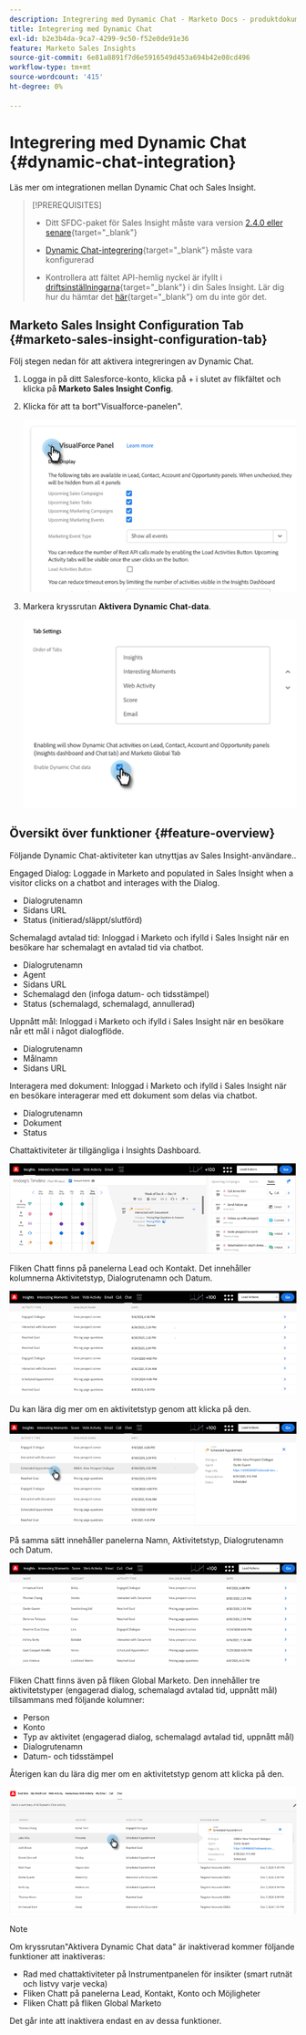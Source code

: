 ```yaml
---
description: Integrering med Dynamic Chat - Marketo Docs - produktdokumentation
title: Integrering med Dynamic Chat
exl-id: b2e3b4da-9ca7-4299-9c50-f52e0de91e36
feature: Marketo Sales Insights
source-git-commit: 6e81a8891f7d6e5916549d453a694b42e08cd496
workflow-type: tm+mt
source-wordcount: '415'
ht-degree: 0%

---
```


# Integrering med Dynamic Chat {#dynamic-chat-integration}

Läs mer om integrationen mellan Dynamic Chat och Sales Insight.

>[!PREREQUISITES]
>
>* Ditt SFDC-paket för Sales Insight måste vara version [2.4.0 eller senare](/help/marketo/product-docs/marketo-sales-insight/msi-for-salesforce/upgrading/upgrading-your-msi-package.md){target="_blank"}
>
>* [Dynamic Chat-integrering](/help/marketo/product-docs/demand-generation/dynamic-chat/dynamic-chat-overview.md){target="_blank"} måste vara konfigurerad
>
>* Kontrollera att fältet API-hemlig nyckel är ifyllt i [driftsinställningarna](/help/marketo/product-docs/marketo-sales-insight/msi-for-salesforce/configuration/marketo-sales-insight-configuration-tab-in-salesforce.md#operational-settings){target="_blank"} i din Sales Insight. Lär dig hur du hämtar det [här](/help/marketo/product-docs/marketo-sales-insight/msi-for-salesforce/configuration/configure-marketo-sales-insight-in-salesforce-enterprise-unlimited.md#configure-sales-insight-in-marketo){target="_blank"} om du inte gör det.

## Marketo Sales Insight Configuration Tab {#marketo-sales-insight-configuration-tab}

Följ stegen nedan för att aktivera integreringen av Dynamic Chat.

1. Logga in på ditt Salesforce-konto, klicka på + i slutet av flikfältet och klicka på **Marketo Sales Insight Config**.

1. Klicka för att ta bort&quot;Visualforce-panelen&quot;.

   ![](assets/dynamic-chat-integration-1.png)

1. Markera kryssrutan **Aktivera Dynamic Chat-data**.

   ![](assets/dynamic-chat-integration-2.png)

## Översikt över funktioner {#feature-overview}

Följande Dynamic Chat-aktiviteter kan utnyttjas av Sales Insight-användare..

Engaged Dialog: Loggade in Marketo and populated in Sales Insight when a visitor clicks on a chatbot and interages with the Dialog.

* Dialogrutenamn
* Sidans URL
* Status (initierad/släppt/slutförd)

Schemalagd avtalad tid: Inloggad i Marketo och ifylld i Sales Insight när en besökare har schemalagt en avtalad tid via chatbot.

* Dialogrutenamn
* Agent
* Sidans URL
* Schemalagd den (infoga datum- och tidsstämpel)
* Status (schemalagd, schemalagd, annullerad)

Uppnått mål: Inloggad i Marketo och ifylld i Sales Insight när en besökare når ett mål i något dialogflöde.

* Dialogrutenamn
* Målnamn
* Sidans URL

Interagera med dokument: Inloggad i Marketo och ifylld i Sales Insight när en besökare interagerar med ett dokument som delas via chatbot.

* Dialogrutenamn
* Dokument
* Status

Chattaktiviteter är tillgängliga i Insights Dashboard.

![](assets/dynamic-chat-integration-3.png)

Fliken Chatt finns på panelerna Lead och Kontakt. Det innehåller kolumnerna Aktivitetstyp, Dialogrutenamn och Datum.

![](assets/dynamic-chat-integration-4.png)

Du kan lära dig mer om en aktivitetstyp genom att klicka på den.

![](assets/dynamic-chat-integration-5.png)

På samma sätt innehåller panelerna Namn, Aktivitetstyp, Dialogrutenamn och Datum.

![](assets/dynamic-chat-integration-6.png)

Fliken Chatt finns även på fliken Global Marketo. Den innehåller tre aktivitetstyper (engagerad dialog, schemalagd avtalad tid, uppnått mål) tillsammans med följande kolumner:

* Person
* Konto
* Typ av aktivitet (engagerad dialog, schemalagd avtalad tid, uppnått mål)
* Dialogrutenamn
* Datum- och tidsstämpel

Återigen kan du lära dig mer om en aktivitetstyp genom att klicka på den.

![](assets/dynamic-chat-integration-7.png)

>[!NOTE]
>
>Om kryssrutan&quot;Aktivera Dynamic Chat data&quot; är inaktiverad kommer följande funktioner att inaktiveras:
>
>* Rad med chattaktiviteter på Instrumentpanelen för insikter (smart rutnät och listvy varje vecka)
>* Fliken Chatt på panelerna Lead, Kontakt, Konto och Möjligheter
>* Fliken Chatt på fliken Global Marketo
>
>Det går inte att inaktivera endast en av dessa funktioner.

